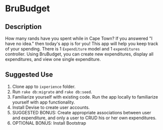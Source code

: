 
# BruBudget
## Description
How many rands have you spent while in Cape Town? If you answered "I have no idea." then today's app is for you! This app will help you keep track of your spending. There is 1 `Expenditure` model and 1 `expenditures` controller. Using BruBudget, you can create new expenditures, display all expenditures, and view one single expenditure.

## Suggested Use
1. Clone app to `ixperience` folder.
2. Run `rake db:migrate` and `rake db:seed`.
3. Familiarize yourself with existing code. Run the app locally to familiarize yourself with app functionality.
4. Install Devise to create user accounts.
5. SUGGESTED BONUS: Create appropriate associations between user and expenditure, and only a user to CRUD his or her own expenditures.
6. OPTIONAL BONUS: Install Bootstrap
